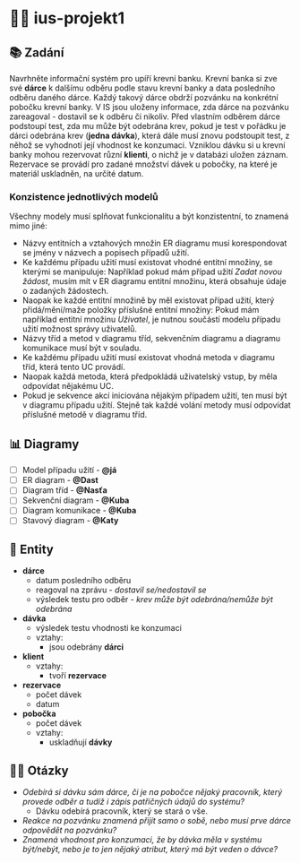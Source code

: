 # 🧛‍♀️ ius-projekt1

## 📚 Zadání

Navrhněte informační systém pro upíří krevní banku. Krevní banka si zve své **dárce** k dalšímu odběru podle stavu krevní banky a data posledního odběru daného dárce. Každý takový dárce obdrží pozvánku na konkrétní pobočku krevní banky. V IS jsou uloženy informace, zda dárce na pozvánku zareagoval - dostavil se k odběru či nikoliv. Před vlastním odběrem dárce podstoupí test, zda mu může být odebrána krev, pokud je test v pořádku je dárci odebrána krev (**jedna dávka**), která dále musí znovu podstoupit test, z něhož se vyhodnotí její vhodnost ke konzumaci. Vzniklou dávku si u krevní banky mohou rezervovat různí **klienti**, o nichž je v databázi uložen záznam. Rezervace se provádí pro zadané množství dávek u pobočky, na které je materiál uskladněn, na určité datum.

### Konzistence jednotlivých modelů

Všechny modely musí splňovat funkcionalitu a být konzistentní, to znamená mimo jiné:

- Názvy entitních a vztahových množin ER diagramu musí korespondovat se jmény v názvech a popisech případů užití.
- Ke každému případu užití musí existovat vhodné entitní množiny, se kterými se manipuluje: Například pokud mám případ užití *Zadat novou žádost*, musím mít v ER diagramu entitní množinu, která obsahuje údaje o zadaných žádostech.
- Naopak ke každé entitní množině by měl existovat případ užití, který přidá/mění/maže položky příslušné entitní množiny: Pokud mám například entitní množinu *Uživatel*, je nutnou součástí modelu případu užití možnost správy uživatelů.
- Názvy tříd a metod v diagramu tříd, sekvenčním diagramu a diagramu komunikace musí být v souladu.
- Ke každému případu užití musí existovat vhodná metoda v diagramu tříd, která tento UC provádí.
- Naopak každá metoda, která předpokládá uživatelský vstup, by měla odpovídat nějakému UC.
- Pokud je sekvence akcí iniciována nějakým případem užití, ten musí být v diagramu případu užití. Stejně tak každé volání metody musí odpovídat příslušné metodě v diagramu tříd.

## 📊 Diagramy

- [ ] Model případu užití - **@já**
- [ ] ER diagram - **@Dast**
- [ ] Diagram tříd - **@Nasťa**
- [ ] Sekvenční diagram - **@Kuba**
- [ ] Diagram komunikace - **@Kuba**
- [ ] Stavový diagram - **@Katy**

## 👺 Entity

- **dárce**
  - datum posledního odběru
  - reagoval na zprávu - _dostavil se/nedostavil se_
  - výsledek testu pro odběr - _krev může být odebrána/nemůže být odebrána_
- **dávka**
  - výsledek testu vhodnosti ke konzumaci
  - vztahy:
    - jsou odebrány **dárci**
- **klient**
  - vztahy:
    - tvoří **rezervace**
- **rezervace**
  - počet dávek
  - datum
- **pobočka**
  - počet dávek
  - vztahy:
    - uskladňují **dávky**

## 🙋‍♂️ Otázky

- *Odebírá si dávku sám dárce, či je na pobočce nějaký pracovník, který provede odběr a tudíž i zápis patřičných údajů do systému?*
  - Dávku odebírá pracovník, který se stará o vše.
- *Reakce na pozvánku znamená přijít samo o sobě, nebo musí prve dárce odpovědět na pozvánku?*
- *Znamená vhodnost pro konzumaci, že by dávka měla v systému být/nebýt, nebo je to jen nějaký atribut, který má být veden o dávce?*
